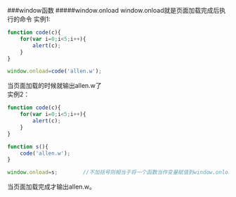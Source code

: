 ###window函数
#####window.onload
window.onload就是页面加载完成后执行的命令
实例1:
```js
function code(c){
	for(var i=0;i<5;i++){
		alert(c);
	}
}

window.onload=code('allen.w');
```
当页面加载的时候就输出allen.w了			
实例2：
```js
function code(c){
	for(var i=0;i<5;i++){
		alert(c);
	}
}

function s(){
	code('allen.w');
}

window.onload=s;		//不加括号则相当于将一个函数当作变量赋值到window.onload上，并不立即加载
```
当页面加载完成才输出allen.w。